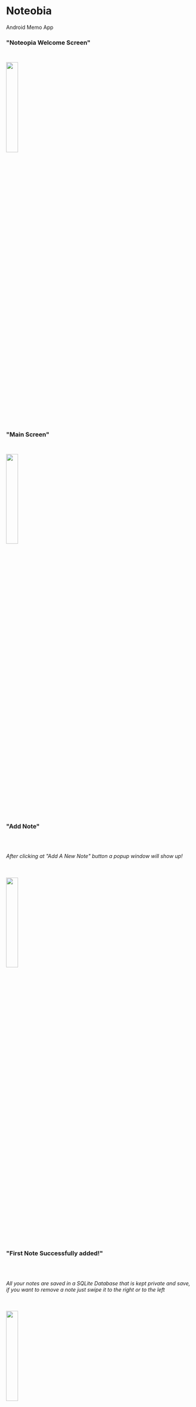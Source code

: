 # Noteobia
Android Memo App
<br/>
<h3>"Noteopia Welcome Screen"<h3/><br/>
<img src="https://github.com/MU-SA/Noteopia/blob/master/Noteopia/extras/splash.png" height = "25%" width="25%">

<br/>
<h3>"Main Screen"<h3/><br/>
<img src="https://github.com/MU-SA/Noteopia/blob/master/Noteopia/extras/main.png" height = "25%" width="25%">


<br/>
<h3>"Add Note"<h3/><br/>
<h6>After clicking at "Add A New Note" button a popup window will show up!<h6/><br/>
<img src="https://github.com/MU-SA/Noteopia/blob/master/Noteopia/extras/addNote.png" height = "25%" width="25%">


<br/>
<h3>"First Note Successfully added!"<h3/><br/>
<h6>All your notes are saved in a SQLite Database that is kept private and save, if you want to remove a note just swipe it to the right or to the left<h6/><br/>
<img src="https://github.com/MU-SA/Noteopia/blob/master/Noteopia/extras/Screenshot_2017-12-04-10-57-02.png" height = "25%" width="25%">


<br/>
<h3>"Edit Notes"<h3/><br/>
<h6>You can edit any note by just clicking it!<h6/><br/>
<img src="https://github.com/MU-SA/Noteopia/blob/master/Noteopia/extras/edit.png" height = "25%" width="25%">

<br/>
<h3>"Note head !?"<h3/><br/>
<h6>Very useful service that allows you to write any note while using your phone<h6/><br/>
<img src="https://github.com/MU-SA/Noteopia/blob/master/Noteopia/extras/opennotehead.png" height = "25%" width="25%">
<br/>
<img src="https://github.com/MU-SA/Noteopia/blob/master/Noteopia/extras/opened.png" height = "25%" width="25%">
<br/>
<img src="https://github.com/MU-SA/Noteopia/blob/master/Noteopia/extras/clicked.png" height = "25%" width="25%">
<br/>
<img src = "https://github.com/MU-SA/Noteopia/blob/master/Noteopia/extras/Screenshot_2017-12-04-10-57-36.png" height = "25%" width = "25%">
